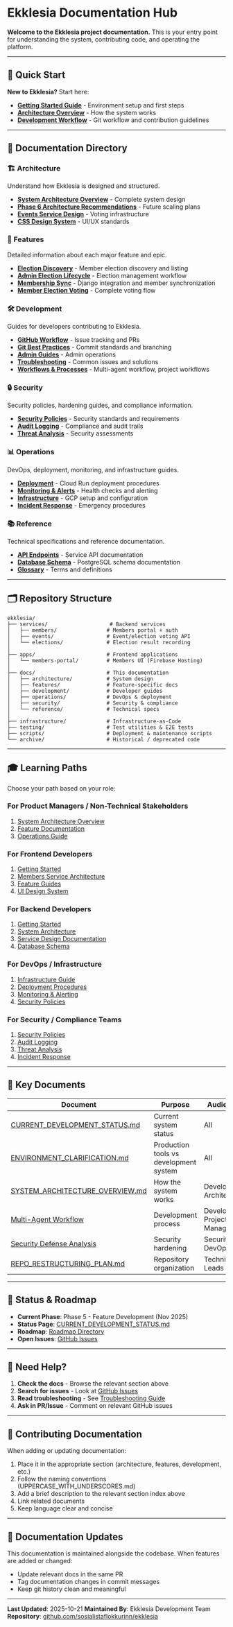# Ekklesia Documentation Hub

**Welcome to the Ekklesia project documentation.** This is your entry point for understanding the system, contributing code, and operating the platform.

---

## 🚀 Quick Start

**New to Ekklesia?** Start here:
- **[Getting Started Guide](./development/guides/github/README.md)** - Environment setup and first steps
- **[Architecture Overview](./architecture/SYSTEM_ARCHITECTURE_OVERVIEW.md)** - How the system works
- **[Development Workflow](./development/guides/git/README.md)** - Git workflow and contribution guidelines

---

## 📁 Documentation Directory

### 🏗️ Architecture
Understand how Ekklesia is designed and structured.
- **[System Architecture Overview](./architecture/SYSTEM_ARCHITECTURE_OVERVIEW.md)** - Complete system design
- **[Phase 6 Architecture Recommendations](./architecture/ARCHITECTURE_DESIGN_PHASE6.md)** - Future scaling plans
- **[Events Service Design](./architecture/EVENTS_SERVICE_MVP.md)** - Voting infrastructure
- **[CSS Design System](./architecture/CSS_DESIGN_SYSTEM.md)** - UI/UX standards

### 🎯 Features
Detailed information about each major feature and epic.
- **[Election Discovery](./features/)** - Member election discovery and listing
- **[Admin Election Lifecycle](./features/)** - Election management workflow
- **[Membership Sync](./features/)** - Django integration and member synchronization
- **[Member Election Voting](./features/)** - Complete voting flow

### 🛠️ Development
Guides for developers contributing to Ekklesia.
- **[GitHub Workflow](./development/guides/github/README.md)** - Issue tracking and PRs
- **[Git Best Practices](./development/guides/git/README.md)** - Commit standards and branching
- **[Admin Guides](./development/guides/admin/README.md)** - Admin operations
- **[Troubleshooting](./development/guides/troubleshooting/README.md)** - Common issues and solutions
- **[Workflows & Processes](./development/guides/workflows/README.md)** - Multi-agent workflow, project workflows

### 🔒 Security
Security policies, hardening guides, and compliance information.
- **[Security Policies](./security/policies/)** - Security standards and requirements
- **[Audit Logging](./security/)** - Compliance and audit trails
- **[Threat Analysis](./security/)** - Security assessments

### 📊 Operations
DevOps, deployment, monitoring, and infrastructure guides.
- **[Deployment](./operations/)** - Cloud Run deployment procedures
- **[Monitoring & Alerts](./operations/)** - Health checks and alerting
- **[Infrastructure](./development/guides/infrastructure/README.md)** - GCP setup and configuration
- **[Incident Response](./operations/)** - Emergency procedures

### 📚 Reference
Technical specifications and reference documentation.
- **[API Endpoints](./reference/)** - Service API documentation
- **[Database Schema](./reference/)** - PostgreSQL schema documentation
- **[Glossary](./reference/)** - Terms and definitions

---

## 🗂️ Repository Structure

```
ekklesia/
├── services/                    # Backend services
│   ├── members/                # Members portal + auth
│   ├── events/                 # Event/election voting API
│   └── elections/              # Election result recording
│
├── apps/                       # Frontend applications
│   └── members-portal/         # Members UI (Firebase Hosting)
│
├── docs/                       # This documentation
│   ├── architecture/           # System design
│   ├── features/               # Feature-specific docs
│   ├── development/            # Developer guides
│   ├── operations/             # DevOps & deployment
│   ├── security/               # Security & compliance
│   └── reference/              # Technical specs
│
├── infrastructure/             # Infrastructure-as-Code
├── testing/                    # Test utilities & E2E tests
├── scripts/                    # Deployment & maintenance scripts
└── archive/                    # Historical / deprecated code
```

---

## 🎓 Learning Paths

Choose your path based on your role:

### For Product Managers / Non-Technical Stakeholders
1. [System Architecture Overview](./architecture/SYSTEM_ARCHITECTURE_OVERVIEW.md)
2. [Feature Documentation](./features/)
3. [Operations Guide](./operations/)

### For Frontend Developers
1. [Getting Started](./development/guides/github/README.md)
2. [Members Service Architecture](./architecture/)
3. [Feature Guides](./features/)
4. [UI Design System](./architecture/CSS_DESIGN_SYSTEM.md)

### For Backend Developers
1. [Getting Started](./development/guides/github/README.md)
2. [System Architecture](./architecture/)
3. [Service Design Documentation](./architecture/EVENTS_SERVICE_MVP.md)
4. [Database Schema](./reference/)

### For DevOps / Infrastructure
1. [Infrastructure Guide](./development/guides/infrastructure/README.md)
2. [Deployment Procedures](./operations/)
3. [Monitoring & Alerting](./operations/)
4. [Security Policies](./security/policies/)

### For Security / Compliance Teams
1. [Security Policies](./security/policies/)
2. [Audit Logging](./security/)
3. [Threat Analysis](./security/)
4. [Incident Response](./operations/)

---

## 🔗 Key Documents

| Document | Purpose | Audience |
|----------|---------|----------|
| [CURRENT_DEVELOPMENT_STATUS.md](./status/CURRENT_DEVELOPMENT_STATUS.md) | Current system status | All |
| [ENVIRONMENT_CLARIFICATION.md](./ENVIRONMENT_CLARIFICATION.md) | Production tools vs development system | All |
| [SYSTEM_ARCHITECTURE_OVERVIEW.md](./architecture/SYSTEM_ARCHITECTURE_OVERVIEW.md) | How the system works | Developers, Architects |
| [Multi-Agent Workflow](./development/guides/workflows/MULTI_AGENT_WORKFLOW.md) | Development process | Developers, Project Managers |
| [Security Defense Analysis](./security/) | Security hardening | Security, DevOps |
| [REPO_RESTRUCTURING_PLAN.md](./roadmap/REPO_RESTRUCTURING_PLAN.md) | Repository organization | Technical Leads |

---

## 🚦 Status & Roadmap

- **Current Phase**: Phase 5 - Feature Development (Nov 2025)
- **Status Page**: [CURRENT_DEVELOPMENT_STATUS.md](./status/CURRENT_DEVELOPMENT_STATUS.md)
- **Roadmap**: [Roadmap Directory](./roadmap/)
- **Open Issues**: [GitHub Issues](https://github.com/sosialistaflokkurinn/ekklesia/issues)

---

## 💬 Need Help?

1. **Check the docs** - Browse the relevant section above
2. **Search for issues** - Look at [GitHub Issues](https://github.com/sosialistaflokkurinn/ekklesia/issues)
3. **Read troubleshooting** - See [Troubleshooting Guide](./development/guides/troubleshooting/README.md)
4. **Ask in PR/Issue** - Comment on relevant GitHub issues

---

## 📝 Contributing Documentation

When adding or updating documentation:
1. Place it in the appropriate section (architecture, features, development, etc.)
2. Follow the naming conventions (UPPERCASE_WITH_UNDERSCORES.md)
3. Add a brief description to the relevant section index above
4. Link related documents
5. Keep language clear and concise

---

## 🔄 Documentation Updates

This documentation is maintained alongside the codebase. When features are added or changed:
- Update relevant docs in the same PR
- Tag documentation changes in commit messages
- Keep git history clean and meaningful

---

**Last Updated**: 2025-10-21
**Maintained By**: Ekklesia Development Team
**Repository**: [github.com/sosialistaflokkurinn/ekklesia](https://github.com/sosialistaflokkurinn/ekklesia)
